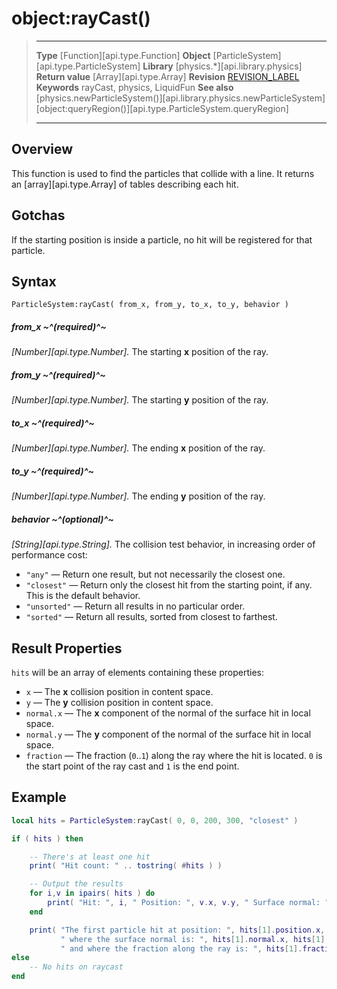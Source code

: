 # object:rayCast()

> --------------------- ------------------------------------------------------------------------------------------
> __Type__              [Function][api.type.Function]
> __Object__            [ParticleSystem][api.type.ParticleSystem]
> __Library__           [physics.*][api.library.physics]
> __Return value__      [Array][api.type.Array]
> __Revision__          [REVISION_LABEL](REVISION_URL)
> __Keywords__          rayCast, physics, LiquidFun
> __See also__          [physics.newParticleSystem()][api.library.physics.newParticleSystem]
>                       [object:queryRegion()][api.type.ParticleSystem.queryRegion]
> --------------------- ------------------------------------------------------------------------------------------


## Overview

This function is used to find the particles that collide with a line. It returns an [array][api.type.Array] of tables describing each hit.


## Gotchas

If the starting position is inside a particle, no hit will be registered for that particle.


## Syntax

	ParticleSystem:rayCast( from_x, from_y, to_x, to_y, behavior )

##### from_x ~^(required)^~
_[Number][api.type.Number]._ The starting __x__ position of the ray.

##### from_y ~^(required)^~
_[Number][api.type.Number]._ The starting __y__ position of the ray.

##### to_x ~^(required)^~
_[Number][api.type.Number]._ The ending __x__ position of the ray.

##### to_y ~^(required)^~
_[Number][api.type.Number]._ The ending __y__ position of the ray.

##### behavior ~^(optional)^~
_[String][api.type.String]._ The collision test behavior, in increasing order of performance cost:

* `"any"` &mdash; Return one result, but not necessarily the closest one.
* `"closest"` &mdash; Return only the closest hit from the starting point, if any. This is the default behavior.
* `"unsorted"` &mdash; Return all results in no particular order.
* `"sorted"` &mdash; Return all results, sorted from closest to farthest.


## Result Properties

`hits` will be an array of elements containing these properties:

* `x` &mdash; The __x__ collision position in content space.
* `y` &mdash; The __y__ collision position in content space.
* `normal.x` &mdash; The __x__ component of the normal of the surface hit in local space.
* `normal.y` &mdash; The __y__ component of the normal of the surface hit in local space.
* `fraction` &mdash; The fraction (`0`..`1`) along the ray where the hit is located. `0` is the start point of the ray cast and `1` is the end point.


## Example

`````lua
local hits = ParticleSystem:rayCast( 0, 0, 200, 300, "closest" )

if ( hits ) then

    -- There's at least one hit
    print( "Hit count: " .. tostring( #hits ) )

    -- Output the results
    for i,v in ipairs( hits ) do
        print( "Hit: ", i, " Position: ", v.x, v.y, " Surface normal: ", v.normal.x, v.normal.y )
    end

    print( "The first particle hit at position: ", hits[1].position.x, hits[1].position.y,
           " where the surface normal is: ", hits[1].normal.x, hits[1].normal.y,
           " and where the fraction along the ray is: ", hits[1].fraction )
else
    -- No hits on raycast
end
`````

